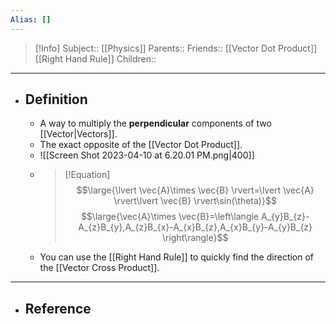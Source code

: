 ```yaml
---
Alias: []
---
```

> [!Info]
> Subject:: [[Physics]]
> Parents:: 
> Friends:: [[Vector Dot Product]] [[Right Hand Rule]]
> Children:: 
---
- ## Definition
	- A way to multiply the **perpendicular** components of two [[Vector|Vectors]].
	- The exact opposite of the [[Vector Dot Product]].
	- ![[Screen Shot 2023-04-10 at 6.20.01 PM.png|400]]
	- > [!Equation]
	  > $$\large{\lvert \vec{A}\times \vec{B} \rvert=\lvert \vec{A} \rvert\lvert \vec{B} \rvert\sin(\theta)}$$
	  > $$\large{\vec{A}\times \vec{B}=\left\langle A_{y}B_{z}-A_{z}B_{y},A_{z}B_{x}-A_{x}B_{z},A_{x}B_{y}-A_{y}B_{z} \right\rangle}$$
	- You can use the [[Right Hand Rule]] to quickly find the direction of the [[Vector Cross Product]].
---
- ## Reference